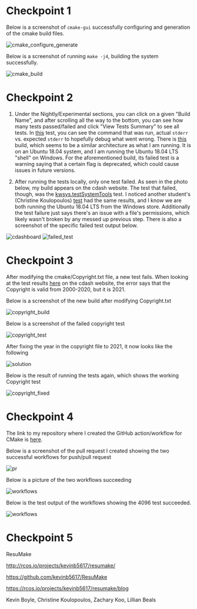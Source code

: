 # Checkpoint 1

Below is a screenshot of `cmake-gui` successfully configuring and generation of the cmake build files.

![cmake_configure_generate](images/cmake_configure_generate.png)

Below is a screenshot of running `make -j4`, building the system successfully.

![cmake_build](images/cmake_build.png)

# Checkpoint 2

1. Under the Nightly/Experimental sections, you can click on a given "Build Name", and after scrolling all the way to the bottom, you can see how many tests passed/failed and click "View Tests Summary" to see all tests. In [this](https://open.cdash.org/test/371945905) test, you can see the command that was run, actual `stderr` vs. expected `stderr` to hopefully debug what went wrong. There is [this](https://open.cdash.org/build/7072802) build, which seems to be a similar architecture as what I am running. It is on an Ubuntu 18.04 system, and I am running the Ubuntu 18.04 LTS "shell" on Windows. For the aforementioned build, its failed test is a warning saying that a certain flag is deprecated, which could cause issues in future versions.

2. After running the tests locally, only one test failed. As seen in the photo below, my build appears on the cdash website. The test that failed, though, was the [kwsys.testSystemTools](https://open.cdash.org/test/372134066) test. I noticed another student's (Christine Koulopoulos) [test](https://open.cdash.org/viewTest.php?buildid=7124783) had the same results, and I know we are both running the Ubuntu 18.04 LTS from the Windows store. Additionally the test failure just says there's an issue with a file's permissions, which likely wasn't broken by any messed up previous step. There is also a screenshot of the specific failed test output below.

![cdashboard](images/test_dashboard.png)
![failed_test](images/test_failure.png)

# Checkpoint 3

After modifying the cmake/Copyright.txt file, a new test fails. When looking at the test results [here](https://open.cdash.org/test/372640584) on the cdash website, the error says that the Copyright is valid from 2000-2020, but it is 2021.

Below is a screenshot of the new build after modifying Copyright.txt

![copyright_build](images/copyright_build.png)

Below is a screenshot of the failed copyright test

![copyright_test](images/copyright_test.png)

After fixing the year in the copyright file to 2021, it now looks like the following

![solution](images/solution.png)

Below is the result of running the tests again, which shows the working Copyright test

![copyright_fixed](images/copyright_fixed.png)

# Checkpoint 4

The link to my repository where I created the GitHub action/workflow for CMake is [here](https://github.com/kevinb5617/cmake_cicd).

Below is a screenshot of the pull request I created showing the two successful workflows for push/pull request

![pr](images/pr.png)

Below is a picture of the two workflows succeeding

![workflows](images/workflows.png)

Below is the test output of the workflows showing the 4096 test succeeded.

![workflows](images/4096_test_output.png)

# Checkpoint 5

ResuMake

http://rcos.io/projects/kevinb5617/resumake/

https://github.com/kevinb5617/ResuMake

https://rcos.io/projects/kevinb5617/resumake/blog

Kevin Boyle, Christine Koulopoulos, Zachary Koo, Lillian Beals